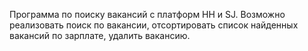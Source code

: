 Программа по поиску вакансий с платформ HH и  SJ. Возможно реализовать поиск по вакансии, отсортировать список найденных вакансий по зарплате, удалить вакансию.
